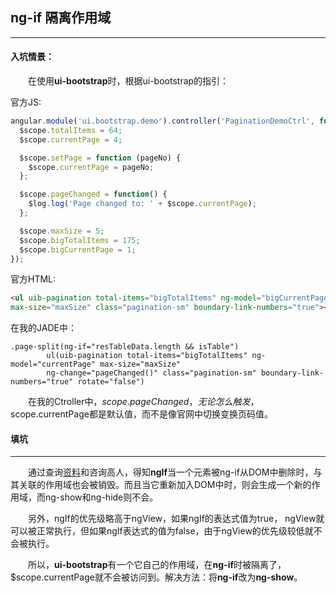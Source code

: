 ## ng-if 隔离作用域
---

#### 入坑情景：
　　在使用**ui-bootstrap**时，根据ui-bootstrap的指引：

官方JS:
```javascript 
angular.module('ui.bootstrap.demo').controller('PaginationDemoCtrl', function ($scope, $log) {
  $scope.totalItems = 64;
  $scope.currentPage = 4;

  $scope.setPage = function (pageNo) {
    $scope.currentPage = pageNo;
  };

  $scope.pageChanged = function() {
    $log.log('Page changed to: ' + $scope.currentPage);
  };

  $scope.maxSize = 5;
  $scope.bigTotalItems = 175;
  $scope.bigCurrentPage = 1;
});
```


官方HTML:
```html
<ul uib-pagination total-items="bigTotalItems" ng-model="bigCurrentPage" 
max-size="maxSize" class="pagination-sm" boundary-link-numbers="true"></ul>
```


在我的JADE中：
```jade
.page-split(ng-if="resTableData.length && isTable")
        ul(uib-pagination total-items="bigTotalItems" ng-model="currentPage" max-size="maxSize" 
        ng-change="pageChanged()" class="pagination-sm" boundary-link-numbers="true" rotate="false")
```

　　在我的Ctroller中，$scope.pageChanged，无论怎么触发，$scope.currentPage都是默认值，而不是像官网中切换变换页码值。


#### 填坑
---

　　通过查询[资料](https://code.angularjs.org/1.5.8/docs/api/ng/directive/ngIf)和咨询高人，得知**ngIf**当一个元素被ng-if从DOM中删除时，与其关联的作用域也会被销毁。而且当它重新加入DOM中时，则会生成一个新的作用域，而ng-show和ng-hide则不会。

　　另外，ngIf的优先级略高于ngView，如果ngIf的表达式值为true， ngView就可以被正常执行，但如果ngIf表达式的值为false，由于ngView的优先级较低就不会被执行。

　　所以，**ui-bootstrap**有一个它自己的作用域，在**ng-if**时被隔离了，$scope.currentPage就不会被访问到。解决方法：将**ng-if**改为**ng-show**。